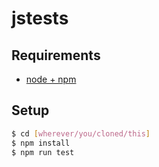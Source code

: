 # jstests
## Requirements
 - [node + npm](https://nodejs.org/en/download/)
 
## Setup
```sh
$ cd [wherever/you/cloned/this]
$ npm install
$ npm run test
